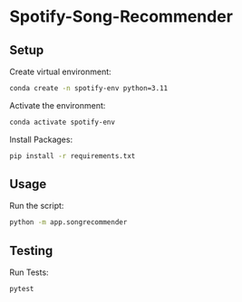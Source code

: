 # Spotify-Song-Recommender

## Setup
Create virtual environment:
```sh
conda create -n spotify-env python=3.11
```

Activate the environment: 
```sh
conda activate spotify-env 
```
Install Packages:
```sh
pip install -r requirements.txt
```

## Usage

Run the script:
```sh
python -m app.songrecommender 
```

## Testing
Run Tests:
```sh
pytest
```
